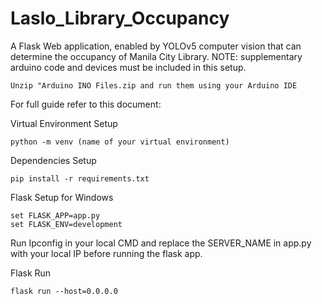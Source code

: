 # Laslo_Library_Occupancy
A Flask Web application, enabled by YOLOv5 computer vision that can determine the occupancy of Manila City Library.
NOTE: supplementary arduino code and devices must be included in this setup. 

```
Unzip "Arduino INO Files.zip and run them using your Arduino IDE
```

For full guide refer to this document:

Virtual Environment Setup
```
python -m venv (name of your virtual environment)
```
Dependencies Setup 
```
pip install -r requirements.txt
```
Flask Setup for Windows
```
set FLASK_APP=app.py
set FLASK_ENV=development
```
Run Ipconfig in your local CMD and replace the SERVER_NAME in app.py with your local IP before running the flask app.

Flask Run
```
flask run --host=0.0.0.0
```

